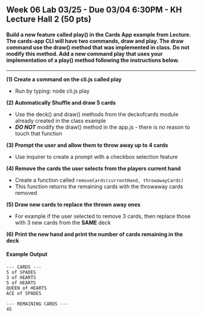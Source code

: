 
## Week 06 Lab 03/25 - Due 03/04 6:30PM - KH Lecture Hall 2 (50 pts)

#### Build a new feature called play() in the Cards App example from Lecture. The cards-app CLI will have two commands, draw and play. The draw command use the draw() method that was implemented in class. Do not modify this method.  Add a new command play that uses your implementation of a play() method following the instructions below.

---

**(1) Create a command on the cli.js called play**
  - Run by typing: node cli.js play

**(2) Automatically Shuffle and draw 5 cards**
  - Use the deck() and draw() methods from the deckofcards module already created in the class example
  - ***DO NOT*** modify the draw() method in the app.js - there is no reason to touch that function

**(3) Prompt the user and allow them to throw away up to 4 cards**
  - Use inquirer to create a prompt with a checkbox selection feature

**(4) Remove the cards the user selects from the players current hand**
  - Create a function called `removeCards(currentHand, throwawayCards)`
  - This function returns the remaining cards with the throwaway cards removed

**(5) Draw new cards to replace the thrown away ones**
  - For example if the user selected to remove 3 cards, then replace those with 3 new cards from the **SAME** deck

**(6) Print the new hand and print the number of cards remaining in the deck**

#### Example Output
    --- CARDS ---
    5 of SPADES
    3 of HEARTS
    5 of HEARTS
    QUEEN of HEARTS
    ACE of SPADES

    --- REMAINING CARDS ---
    45

